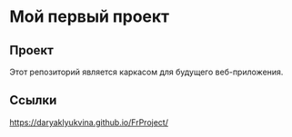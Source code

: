 # Мой первый проект
## Проект
Этот репозиторий является каркасом для будущего веб-приложения.
## Ссылки
https://daryaklyukvina.github.io/FrProject/
